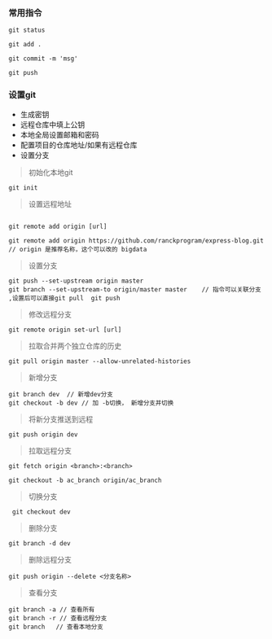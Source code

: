 ### 常用指令

```
git status

git add .

git commit -m 'msg' 

git push 

```

### 设置git

- 生成密钥
- 远程仓库中填上公钥
- 本地全局设置邮箱和密码
- 配置项目的仓库地址/如果有远程仓库
- 设置分支

> 初始化本地git

```
git init
```

> 设置远程地址
```

git remote add origin [url]

git remote add origin https://github.com/ranckprogram/express-blog.git   // origin 是推荐名称，这个可以改的 bigdata
``` 

> 设置分支
```
git push --set-upstream origin master
git branch --set-upstream-to origin/master master    // 指令可以关联分支 ,设置后可以直接git pull  git push
```

> 修改远程分支
```
git remote origin set-url [url]

```

> 拉取合并两个独立仓库的历史
```
git pull origin master --allow-unrelated-histories

```

> 新增分支
```
git branch dev  // 新增dev分支
git checkout -b dev // 加 -b切换， 新增分支并切换
```
> 将新分支推送到远程

```
git push origin dev
```

> 拉取远程分支

```
git fetch origin <branch>:<branch>

git checkout -b ac_branch origin/ac_branch 
```

> 切换分支

```
 git checkout dev
```

> 删除分支

```
git branch -d dev
```

> 删除远程分支

```
git push origin --delete <分支名称>
```

> 查看分支

```
git branch -a // 查看所有
git branch -r // 查看远程分支
git branch   // 查看本地分支
```
